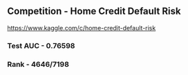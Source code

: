 ## Competition - Home Credit Default Risk
https://www.kaggle.com/c/home-credit-default-risk

### Test AUC - 0.76598
### Rank - 4646/7198
